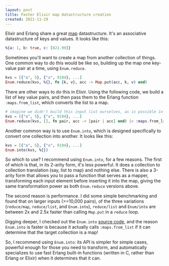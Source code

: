 ```yaml
---
layout: post
title: Faster Elixir map datastructure creation
created: 2021-11-29
---
```


Elixir and Erlang share a great [map](https://hexdocs.pm/elixir/1.12/Map.html) datastructure.
It's an associative datastructure of keys and values.
It looks like this:

```elixir
%{a: 1, b: true, c: [821.99]}
```

Sometimes you'll want to create a map from another collection of things.
One common way to do this would be like so, building up the map one key-value pair at a time,
using `Enum.reduce`.

```elixir
kvs = [{"a", 5}, {"x", 9194}, ...]
Enum.reduce(kvs, %{}, fn {k, v}, acc -> Map.put(acc, k, v) end)
```

There are other ways to do this in Elixir.
Using the following code, we build a list of key value pairs, and then pass them to
the Erlang function `:maps.from_list`, which converts the list to a map.

```elixir
# imagine we didn't build this input list ourselves, as is possible in real-world code
kvs = [{"a", 5}, {"x", 9194}, ...]
Enum.reduce(kvs, [], fn pair, acc -> [pair | acc] end) |> :maps.from_list()
```

Another common way is to use `Enum.into`, which is designed specifically to convert one collection into another.
It looks like this:

```elixir
kvs = [{"a", 5}, {"x", 9194}, ...]
Enum.into(kvs, %{})
```

So which to use? I recommend using `Enum.into`, for a few reasons.
The first of which is that, in its 2-arity form, it's less powerful. It does a collection to collection
translation (say, list to map) and nothing else. There is also a 3-arity form that allows you to pass a function
that serves as a mapper, transforming each input element before inserting it into the map, giving the same transformation power as both `Enum.reduce` versions above.

The second reason is performance.  I did some simple benchmarking and found that on larger inputs (>=10,000 pairs), of the three variations (`reduce/map`, `reduce/list`, and `Enum.into`), `reduce/list` and `Enum/into` are between 2x and 2.5x faster than calling `Map.put` in a `reduce` loop.

Digging deeper, I checked out the `Enum.into` [source code](https://github.com/elixir-lang/elixir/blob/a64d42f5d3cb6c32752af9d3312897e8cd5bb7ec/lib/elixir/lib/enum.ex#L1437-L1438), and the reason `Enum.into` is faster is because it actually calls `:maps.from_list` if it can determine that the target collection is a map!

So, I recommend using `Enum.into`: its API is simpler for simple cases, powerful enough for those you need to transform, and automatically specializes to use fast Erlang built-in functions (written in C, rather than Erlang or Elixir) when it determines that it can.
